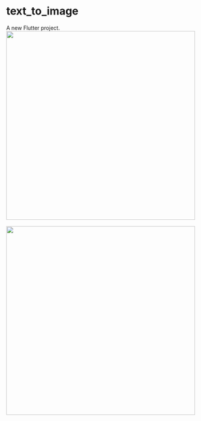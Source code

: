 # text_to_image

A new Flutter project.
<img src= https://github.com/gopikarp/text_to_image_/assets/100861026/a3a7a2de-de50-47de-8236-a7f728753de9 height="500"> &nbsp;
<img src= https://github.com/gopikarp/text_to_image_/assets/100861026/ae58007b-3a11-4fef-8a2d-e88f63ae1382  height="500"> 

